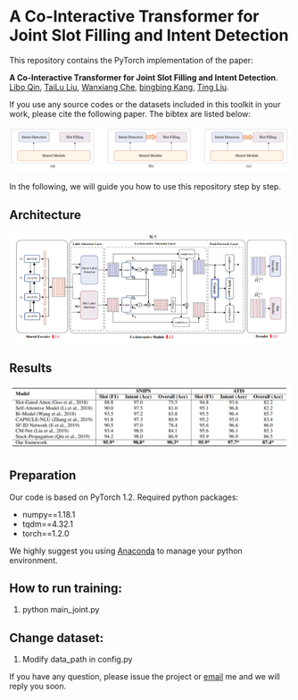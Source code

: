 # A Co-Interactive Transformer for Joint Slot Filling and Intent Detection
This repository contains the PyTorch implementation of the paper: 

**A Co-Interactive Transformer for Joint Slot Filling and Intent Detection**. [Libo Qin](http://ir.hit.edu.cn/~lbqin/), [TaiLu Liu](https://github.com/labage), [Wanxiang Che](http://ir.hit.edu.cn/~car/chinese.htm), [bingbing Kang](https://github.com/kangbrilliant), [Ting Liu](http://ir.hit.edu.cn/~liuting/).

If you use any source codes or the datasets included in this toolkit in your work, please cite the following paper. The bibtex are listed below:

![contrast](img/contrast.png)

In the following, we will guide you how to use this repository step by step.

## Architecture

<div align=center><img src="img/framework.png"  alt="framework" /></div>

## Results

![contrast](img/result.png)

## Preparation

Our code is based on PyTorch 1.2. Required python packages:

-   numpy==1.18.1
-   tqdm==4.32.1
-   torch==1.2.0

We highly suggest you using [Anaconda](https://www.anaconda.com/) to manage your python environment.

## How to run training:
1) python main_joint.py

## Change dataset:
1) Modify data_path in config.py

If you have any question, please issue the project or [email](mailto:xxu@ir.hit.edu.cn) me and we will reply you soon.
